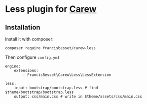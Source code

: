 Less plugin for [Carew](http://github.com/carew/carew)
=============================================================

Installation
------------

Install it with composer:

```
composer require francisbesset/carew-less
```

Then configure `config.yml`

```
engine:
    extensions:
        - FrancisBesset\Carew\Less\LessExtension

less:
    input: bootstrap/bootstrap.less # find $theme/bootstrap/bootstrap.less
    output: css/main.css # write in $theme/assets/css/main.css
```
